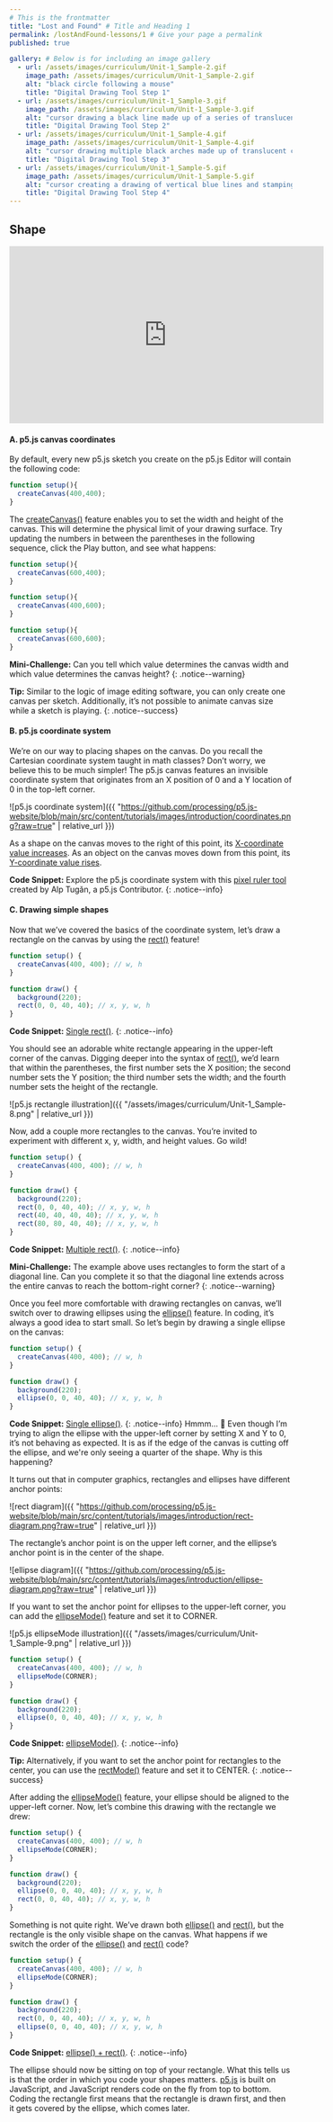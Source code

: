 ```yaml
---
# This is the frontmatter
title: "Lost and Found" # Title and Heading 1
permalink: /lostAndFound-lessons/1 # Give your page a permalink
published: true

gallery: # Below is for including an image gallery
  - url: /assets/images/curriculum/Unit-1_Sample-2.gif
    image_path: /assets/images/curriculum/Unit-1_Sample-2.gif
    alt: "black circle following a mouse"
    title: "Digital Drawing Tool Step 1"
  - url: /assets/images/curriculum/Unit-1_Sample-3.gif
    image_path: /assets/images/curriculum/Unit-1_Sample-3.gif
    alt: "cursor drawing a black line made up of a series of translucent circles"
    title: "Digital Drawing Tool Step 2"
  - url: /assets/images/curriculum/Unit-1_Sample-4.gif
    image_path: /assets/images/curriculum/Unit-1_Sample-4.gif
    alt: "cursor drawing multiple black arches made up of translucent circles"
    title: "Digital Drawing Tool Step 3"
  - url: /assets/images/curriculum/Unit-1_Sample-5.gif
    image_path: /assets/images/curriculum/Unit-1_Sample-5.gif
    alt: "cursor creating a drawing of vertical blue lines and stamping red ellipses"
    title: "Digital Drawing Tool Step 4"
---
```


## Shape
<iframe width="560" height="315" src="https://www.youtube.com/embed/hISICBkFa4Q?si=U-LWuegXM9xtLfXg" title="YouTube video player" frameborder="0" allow="accelerometer; autoplay; clipboard-write; encrypted-media; gyroscope; picture-in-picture; web-share" referrerpolicy="strict-origin-when-cross-origin" allowfullscreen></iframe>

#### A. p5.js canvas coordinates
By default, every new p5.js sketch you create on the p5.js Editor will contain the following code:

```jsx
function setup(){
  createCanvas(400,400);
}
```

The [createCanvas()](https://p5js.org/reference/p5/createCanvas/) feature enables you to set the width and height of the canvas. This will determine the physical limit of your drawing surface. Try updating the numbers in between the parentheses in the following sequence, click the Play button, and see what happens:

```jsx
function setup(){
  createCanvas(600,400);
}
```

```jsx
function setup(){
  createCanvas(400,600);
}
```

```jsx
function setup(){
  createCanvas(600,600);
}
```
**Mini-Challenge:** Can you tell which value determines the canvas width and which value determines the canvas height?
{: .notice--warning} 

**Tip:** Similar to the logic of image editing software, you can only create one canvas per sketch. 
Additionally, it’s not possible to animate canvas size while a sketch is playing. 
{: .notice--success}

#### B. p5.js coordinate system
We’re on our way to placing shapes on the canvas. Do you recall the Cartesian coordinate system taught in math classes? Don’t worry, we believe this to be much simpler! The p5.js canvas features an invisible coordinate system that originates from an X position of 0 and a Y location of 0 in the top-left corner. 

![p5.js coordinate system]({{ "https://github.com/processing/p5.js-website/blob/main/src/content/tutorials/images/introduction/coordinates.png?raw=true" | relative_url }}) 

As a shape on the canvas moves to the right of this point, its [X-coordinate value increases](https://editor.p5js.org/Msqcoding/full/AM5ZwrmNo/). As an object on the canvas moves down from this point, its [Y-coordinate value rises](https://editor.p5js.org/Msqcoding/full/jZeTUjZfZ/).

**Code Snippet:** Explore the p5.js coordinate system with this [pixel ruler tool](https://editor.p5js.org/xinemata/sketches/gjWtrowcK) created by Alp Tugǎn, a p5.js Contributor. 
{: .notice--info} 

#### C. Drawing simple shapes
Now that we’ve covered the basics of the coordinate system, let’s draw a rectangle on the canvas by using the [rect()](https://p5js.org/reference/p5/rect/) feature!    

```jsx
function setup() {  
  createCanvas(400, 400); // w, h
}

function draw() { 
  background(220); 
  rect(0, 0, 40, 40); // x, y, w, h
}
```  

**Code Snippet:** [Single rect()](https://editor.p5js.org/xinemata/sketches/F71Lv0ddE).
{: .notice--info} 

You should see an adorable white rectangle appearing in the upper-left corner of the canvas. Digging deeper into the syntax of [rect()](https://p5js.org/reference/p5/rect/), we’d learn that within the parentheses, the first number sets the X position; the second number sets the Y position; the third number sets the width; and the fourth number sets the height of the rectangle. 

![p5.js rectangle illustration]({{ "/assets/images/curriculum/Unit-1_Sample-8.png" | relative_url }}) 

Now, add a couple more rectangles to the canvas. You’re invited to experiment with different x, y, width, and height values. Go wild! 

```jsx
function setup() {  
  createCanvas(400, 400); // w, h
}

function draw() { 
  background(220); 
  rect(0, 0, 40, 40); // x, y, w, h
  rect(40, 40, 40, 40); // x, y, w, h
  rect(80, 80, 40, 40); // x, y, w, h
}
```
**Code Snippet:** [Multiple rect()](https://editor.p5js.org/xinemata/sketches/gWHc2OalC).
{: .notice--info} 

**Mini-Challenge:** The example above uses rectangles to form the start of a diagonal line. Can you complete it so that the diagonal line extends across the entire canvas to reach the bottom-right corner?
{: .notice--warning} 

Once you feel more comfortable with drawing rectangles on canvas, we’ll switch over to drawing ellipses using the [ellipse()](https://p5js.org/reference/p5/ellipse/) feature. In coding, it’s always a good idea to start small. So let’s begin by drawing a single ellipse on the canvas:

```jsx
function setup() {  
  createCanvas(400, 400); // w, h
}

function draw() { 
  background(220); 
  ellipse(0, 0, 40, 40); // x, y, w, h
}
```
**Code Snippet:** [Single ellipse()](https://editor.p5js.org/xinemata/sketches/jW_Pq_vCu).
{: .notice--info} 
Hmmm... 🤔 Even though I’m trying to align the ellipse with the upper-left corner by setting X and Y to 0, it’s not behaving as expected. It is as if the edge of the canvas is cutting off the ellipse, and we're only seeing a quarter of the shape. Why is this happening?

It turns out that in computer graphics, rectangles and ellipses have different anchor points:

![rect diagram]({{ "https://github.com/processing/p5.js-website/blob/main/src/content/tutorials/images/introduction/rect-diagram.png?raw=true" | relative_url }})

The rectangle’s anchor point is on the upper left corner, and the ellipse’s anchor point is in the center of the shape.

![ellipse diagram]({{ "https://github.com/processing/p5.js-website/blob/main/src/content/tutorials/images/introduction/ellipse-diagram.png?raw=true" | relative_url }}) 

If you want to set the anchor point for ellipses to the upper-left corner, you can add the [ellipseMode()](https://p5js.org/reference/p5/ellipseMode/) feature and set it to CORNER.

![p5.js ellipseMode illustration]({{ "/assets/images/curriculum/Unit-1_Sample-9.png" | relative_url }}) 

```jsx
function setup() {  
  createCanvas(400, 400); // w, h
  ellipseMode(CORNER);
}

function draw() { 
  background(220); 
  ellipse(0, 0, 40, 40); // x, y, w, h
}
```

**Code Snippet:** [ellipseMode()](https://editor.p5js.org/xinemata/sketches/-AxE_NPc-).
{: .notice--info} 

**Tip:** Alternatively, if you want to set the anchor point for rectangles to the center, you can use the [rectMode()](https://p5js.org/reference/p5/rectMode/) feature and set it to CENTER. 
{: .notice--success}

After adding the [ellipseMode()](https://p5js.org/reference/p5/ellipseMode/) feature, your ellipse should be aligned to the upper-left corner. Now, let’s combine this drawing with the rectangle we drew:

```jsx
function setup() {  
  createCanvas(400, 400); // w, h
  ellipseMode(CORNER);
}

function draw() { 
  background(220); 
  ellipse(0, 0, 40, 40); // x, y, w, h
  rect(0, 0, 40, 40); // x, y, w, h
}
```

Something is not quite right. We’ve drawn both [ellipse()](https://p5js.org/reference/p5/ellipse/) and [rect()](https://p5js.org/reference/p5/rect/), but the rectangle is the only visible shape on the canvas. What happens if we switch the order of the [ellipse()](https://p5js.org/reference/p5/ellipse/) and [rect()](https://p5js.org/reference/p5/rect/) code?

```jsx
function setup() {  
  createCanvas(400, 400); // w, h
  ellipseMode(CORNER);
}

function draw() { 
  background(220); 
  rect(0, 0, 40, 40); // x, y, w, h
  ellipse(0, 0, 40, 40); // x, y, w, h
}
```

**Code Snippet:** [ellipse() + rect()](https://editor.p5js.org/xinemata/sketches/29C52nZDz).
{: .notice--info} 

The ellipse should now be sitting on top of your rectangle. What this tells us is that the order in which you code your shapes matters. [p5.js](https://p5js.org) is built on JavaScript, and JavaScript renders code on the fly from top to bottom. Coding the rectangle first means that the rectangle is drawn first, and then it gets covered by the ellipse, which comes later. 
